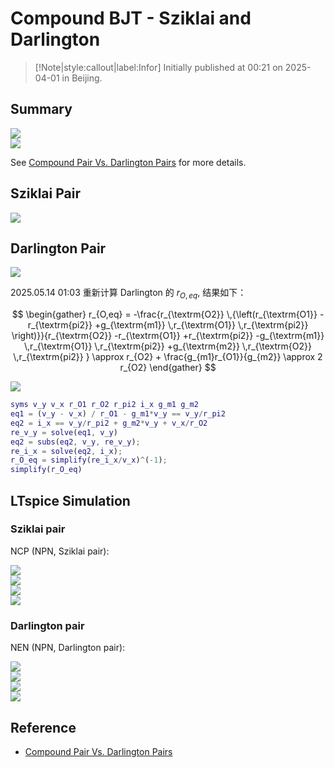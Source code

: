# Compound BJT - Sziklai and Darlington

> [!Note|style:callout|label:Infor]
Initially published at 00:21 on 2025-04-01 in Beijing.


## Summary

<div class="center"><img src="https://imagebank-0.oss-cn-beijing.aliyuncs.com/VS-PicGo/2025-04-01-00-29-05_Compound BJT - Sziklai and Darlington.png"/></div>
<div class="center"><img src="https://imagebank-0.oss-cn-beijing.aliyuncs.com/VS-PicGo/2025-04-01-00-29-28_Compound BJT - Sziklai and Darlington.png"/></div>

See [Compound Pair Vs. Darlington Pairs](https://www.sound-au.com/articles/cmpd-vs-darl.htm) for more details.

## Sziklai Pair

<!-- <div class="center"><img src="https://imagebank-0.oss-cn-beijing.aliyuncs.com/VS-PicGo/2025-04-01-00-31-55_Compound BJT (Sziklai and Darlington).png"/></div>
 -->
<div class="center"><img src="https://imagebank-0.oss-cn-beijing.aliyuncs.com/VS-PicGo/2025-04-01-00-32-17_Compound BJT (Sziklai and Darlington).png"/></div>

## Darlington Pair

<div class="center"><img src="https://imagebank-0.oss-cn-beijing.aliyuncs.com/VS-PicGo/2025-04-01-00-30-34_Compound BJT - Sziklai and Darlington.png"/></div>

2025.05.14 01:03 重新计算 Darlington 的 $r_{O,eq}$, 结果如下：

$$
\begin{gather}
r_{O,eq} = -\frac{r_{\textrm{O2}} \,{\left(r_{\textrm{O1}} -r_{\textrm{pi2}} +g_{\textrm{m1}} \,r_{\textrm{O1}} \,r_{\textrm{pi2}} \right)}}{r_{\textrm{O2}} -r_{\textrm{O1}} +r_{\textrm{pi2}} -g_{\textrm{m1}} \,r_{\textrm{O1}} \,r_{\textrm{pi2}} +g_{\textrm{m2}} \,r_{\textrm{O2}} \,r_{\textrm{pi2}} } \approx r_{O2} + \frac{g_{m1}r_{O1}}{g_{m2}} \approx 2 r_{O2}
\end{gather}
$$

<div class="center"><img src="https://imagebank-0.oss-cn-beijing.aliyuncs.com/VS-PicGo/2025-05-14-01-04-13_Compound BJT (Sziklai and Darlington).png"/></div>

``` matlab
syms v_y v_x r_O1 r_O2 r_pi2 i_x g_m1 g_m2
eq1 = (v_y - v_x) / r_O1 - g_m1*v_y == v_y/r_pi2
eq2 = i_x == v_y/r_pi2 + g_m2*v_y + v_x/r_O2
re_v_y = solve(eq1, v_y)
eq2 = subs(eq2, v_y, re_v_y);
re_i_x = solve(eq2, i_x);
r_O_eq = simplify(re_i_x/v_x)^(-1);
simplify(r_O_eq)
```

## LTspice Simulation

### Sziklai pair

NCP (NPN, Sziklai pair):
<div class="center"><img src="https://imagebank-0.oss-cn-beijing.aliyuncs.com/VS-PicGo/2025-04-15-18-34-43_Compound BJT (Sziklai and Darlington).png"/></div>
<!-- <div class="center"><img src="https://imagebank-0.oss-cn-beijing.aliyuncs.com/VS-PicGo/2025-04-15-18-39-21_Compound BJT (Sziklai and Darlington).png"/></div> -->
<!-- <div class="center"><img src="https://imagebank-0.oss-cn-beijing.aliyuncs.com/VS-PicGo/2025-04-15-18-48-19_Compound BJT (Sziklai and Darlington).png"/></div> -->
<div class="center"><img src="https://imagebank-0.oss-cn-beijing.aliyuncs.com/VS-PicGo/2025-04-15-18-49-22_Compound BJT (Sziklai and Darlington).png"/></div>
<!-- <div class="center"><img src="https://imagebank-0.oss-cn-beijing.aliyuncs.com/VS-PicGo/2025-04-15-18-52-53_Compound BJT (Sziklai and Darlington).png"/></div> -->
<div class="center"><img src="https://imagebank-0.oss-cn-beijing.aliyuncs.com/VS-PicGo/2025-04-15-18-54-52_Compound BJT (Sziklai and Darlington).png"/></div>
<div class="center"><img src="https://imagebank-0.oss-cn-beijing.aliyuncs.com/VS-PicGo/2025-04-15-18-43-54_Compound BJT (Sziklai and Darlington).png"/></div>

### Darlington pair

NEN (NPN, Darlington pair):
<div class="center"><img src="https://imagebank-0.oss-cn-beijing.aliyuncs.com/VS-PicGo/2025-04-15-18-36-27_Compound BJT (Sziklai and Darlington).png"/></div>
<div class="center"><img src="https://imagebank-0.oss-cn-beijing.aliyuncs.com/VS-PicGo/2025-04-15-18-37-50_Compound BJT (Sziklai and Darlington).png"/></div>
<!-- <div class="center"><img src="https://imagebank-0.oss-cn-beijing.aliyuncs.com/VS-PicGo/2025-04-15-18-56-57_Compound BJT (Sziklai and Darlington).png"/></div> -->
<div class="center"><img src="https://imagebank-0.oss-cn-beijing.aliyuncs.com/VS-PicGo/2025-04-15-18-59-19_Compound BJT (Sziklai and Darlington).png"/></div>
<div class="center"><img src="https://imagebank-0.oss-cn-beijing.aliyuncs.com/VS-PicGo/2025-04-15-18-43-01_Compound BJT (Sziklai and Darlington).png"/></div>
<!-- <div class="center"><img src="https://imagebank-0.oss-cn-beijing.aliyuncs.com/VS-PicGo/2025-04-15-18-32-44_Compound BJT (Sziklai and Darlington).png"/></div> -->


## Reference

- [Compound Pair Vs. Darlington Pairs](https://www.sound-au.com/articles/cmpd-vs-darl.htm)